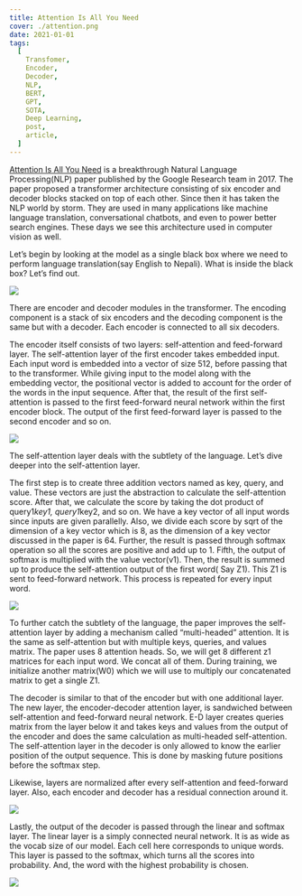 ```yaml
---
title: Attention Is All You Need
cover: ./attention.png
date: 2021-01-01
tags:
  [
    Transfomer,
    Encoder,
    Decoder,
    NLP,
    BERT,
    GPT,
    SOTA,
    Deep Learning,
    post,
    article,
  ]
---
```


[Attention Is All You Need](https://arxiv.org/pdf/1706.03762.pdf) is a breakthrough Natural Language Processing(NLP) paper published by the Google Research team in 2017. The paper proposed a transformer architecture consisting of six encoder and decoder blocks stacked on top of each other. Since then it has taken the NLP world by storm. They are used in many applications like machine language translation, conversational chatbots, and even to power better search engines. These days we see this architecture used in computer vision as well.

Let’s begin by looking at the model as a single black box where we need to perform language translation(say English to Nepali). What is inside the black box? Let’s find out.

![](/black-box.png)

There are encoder and decoder modules in the transformer. The encoding component is a stack of six encoders and the decoding component is the same but with a decoder. Each encoder is connected to all six decoders.

The encoder itself consists of two layers: self-attention and feed-forward layer. The self-attention layer of the first encoder takes embedded input. Each input word is embedded into a vector of size 512, before passing that to the transformer. While giving input to the model along with the embedding vector, the positional vector is added to account for the order of the words in the input sequence. After that, the result of the first self-attention is passed to the first feed-forward neural network within the first encoder block. The output of the first feed-forward layer is passed to the second encoder and so on.

![](/enco-z.png)

The self-attention layer deals with the subtlety of the language. Let’s dive deeper into the self-attention layer.

The first step is to create three addition vectors named as key, query, and value. These vectors are just the abstraction to calculate the self-attention score.
After that, we calculate the score by taking the dot product of query1*key1, query1*key2, and so on. We have a key vector of all input words since inputs are given parallelly.
Also, we divide each score by sqrt of the dimension of a key vector which is 8, as the dimension of a key vector discussed in the paper is 64.
Further, the result is passed through softmax operation so all the scores are positive and add up to 1.
Fifth, the output of softmax is multiplied with the value vector(v1).
Then, the result is summed up to produce the self-attention output of the first word( Say Z1). This Z1 is sent to feed-forward network. This process is repeated for every input word.

![](/q-k-v.png)

To further catch the subtlety of the language, the paper improves the self-attention layer by adding a mechanism called “multi-headed” attention. It is the same as self-attention but with multiple keys, queries, and values matrix. The paper uses 8 attention heads. So, we will get 8 different z1 matrices for each input word. We concat all of them. During training, we initialize another matrix(W0) which we will use to multiply our concatenated matrix to get a single Z1.

The decoder is similar to that of the encoder but with one additional layer. The new layer, the encoder-decoder attention layer, is sandwiched between self-attention and feed-forward neural network. E-D layer creates queries matrix from the layer below it and takes keys and values from the output of the encoder and does the same calculation as multi-headed self-attention. The self-attention layer in the decoder is only allowed to know the earlier position of the output sequence. This is done by masking future positions before the softmax step.

Likewise, layers are normalized after every self-attention and feed-forward layer. Also, each encoder and decoder has a residual connection around it.

![](/enco-deco-info.png)

Lastly, the output of the decoder is passed through the linear and softmax layer. The linear layer is a simply connected neural network. It is as wide as the vocab size of our model. Each cell here corresponds to unique words. This layer is passed to the softmax, which turns all the scores into probability. And, the word with the highest probability is chosen.

![](/attention-V.png)
